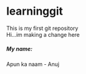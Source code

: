 # learninggit
This is my first git repository
<br>
Hi...im making a change here
<br>
<h5> My name:</h5>
Apun ka naam - Anuj 
